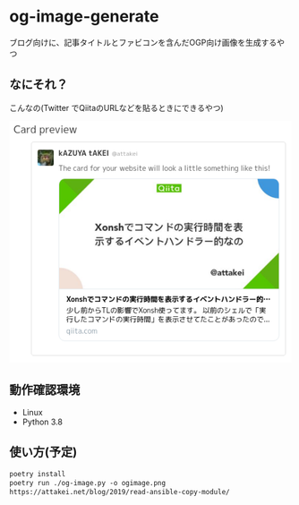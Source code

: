 # og-image-generate

ブログ向けに、記事タイトルとファビコンを含んだOGP向け画像を生成するやつ

## なにそれ？

こんなの(Twitter でQiitaのURLなどを貼るときにできるやつ)

![Sample](sample.png)

## 動作確認環境

* Linux
* Python 3.8

## 使い方(予定)

```
poetry install
poetry run ./og-image.py -o ogimage.png https://attakei.net/blog/2019/read-ansible-copy-module/
```
